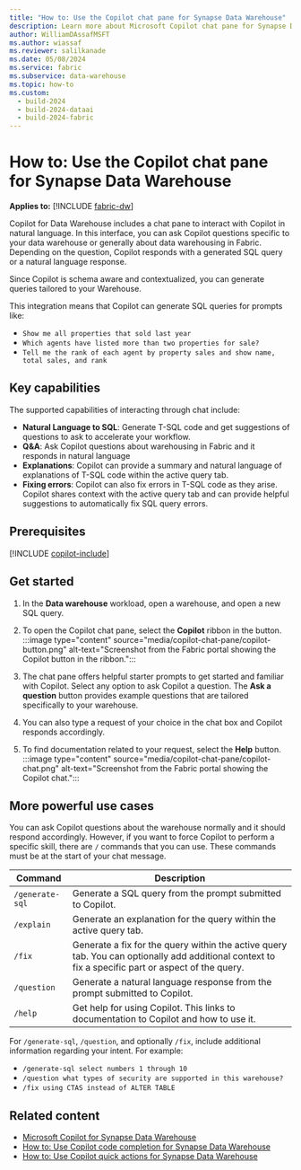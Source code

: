 ```yaml
---
title: "How to: Use the Copilot chat pane for Synapse Data Warehouse"
description: Learn more about Microsoft Copilot chat pane for Synapse Data Warehouse in Microsoft Fabric, to ask questions specific to your warehouse."
author: WilliamDAssafMSFT
ms.author: wiassaf
ms.reviewer: salilkanade
ms.date: 05/08/2024
ms.service: fabric
ms.subservice: data-warehouse
ms.topic: how-to
ms.custom:
  - build-2024
  - build-2024-dataai
  - build-2024-fabric
---
```

# How to: Use the Copilot chat pane for Synapse Data Warehouse

**Applies to:** [!INCLUDE [fabric-dw](includes/applies-to-version/fabric-dw.md)]

Copilot for Data Warehouse includes a chat pane to interact with Copilot in natural language. In this interface, you can ask Copilot questions specific to your data warehouse or generally about data warehousing in Fabric. Depending on the question, Copilot responds with a generated SQL query or a natural language response.

Since Copilot is schema aware and contextualized, you can generate queries tailored to your Warehouse.

This integration means that Copilot can generate SQL queries for prompts like:

- `Show me all properties that sold last year`
- `Which agents have listed more than two properties for sale?`
- `Tell me the rank of each agent by property sales and show name, total sales, and rank`

## Key capabilities

The supported capabilities of interacting through chat include:

- **Natural Language to SQL**: Generate T-SQL code and get suggestions of questions to ask to accelerate your workflow.
- **Q&A**: Ask Copilot questions about warehousing in Fabric and it responds in natural language
- **Explanations**: Copilot can provide a summary and natural language of explanations of T-SQL code within the active query tab.
- **Fixing errors**: Copilot can also fix errors in T-SQL code as they arise. Copilot shares context with the active query tab and can provide helpful suggestions to automatically fix SQL query errors.

## Prerequisites

[!INCLUDE [copilot-include](../includes/copilot-include.md)]

## Get started

1. In the **Data warehouse** workload, open a warehouse, and open a new SQL query.
1. To open the Copilot chat pane, select the **Copilot** ribbon in the button.
    :::image type="content" source="media/copilot-chat-pane/copilot-button.png" alt-text="Screenshot from the Fabric portal showing the Copilot button in the ribbon.":::

1. The chat pane offers helpful starter prompts to get started and familiar with Copilot. Select any option to ask Copilot a question. The **Ask a question** button provides example questions that are tailored specifically to your warehouse.

1. You can also type a request of your choice in the chat box and Copilot responds accordingly.

1. To find documentation related to your request, select the **Help** button.
    :::image type="content" source="media/copilot-chat-pane/copilot-chat.png" alt-text="Screenshot from the Fabric portal showing the Copilot chat.":::

## More powerful use cases

You can ask Copilot questions about the warehouse normally and it should respond accordingly. However, if you want to force Copilot to perform a specific skill, there are `/` commands that you can use. These commands must be at the start of your chat message.

| Command        | Description                                                                                                 |
|----------------|-------------------------------------------------------------------------------------------------------------|
| `/generate-sql`| Generate a SQL query from the prompt submitted to Copilot.                                                    |
| `/explain`     | Generate an explanation for the query within the active query tab.                                            |
| `/fix`         | Generate a fix for the query within the active query tab. You can optionally add additional context to fix a specific part or aspect of the query. |
| `/question`    | Generate a natural language response from the prompt submitted to Copilot.                                    |
| `/help`        | Get help for using Copilot. This links to documentation to Copilot and how to use it.                    |

 For `/generate-sql`, `/question`, and optionally `/fix`, include additional information regarding your intent. For example:

- `/generate-sql select numbers 1 through 10`
- `/question what types of security are supported in this warehouse?`
- `/fix using CTAS instead of ALTER TABLE`

## Related content

- [Microsoft Copilot for Synapse Data Warehouse](copilot.md)
- [How to: Use Copilot code completion for Synapse Data Warehouse](copilot-code-completion.md)
- [How to: Use Copilot quick actions for Synapse Data Warehouse](copilot-quick-action.md)